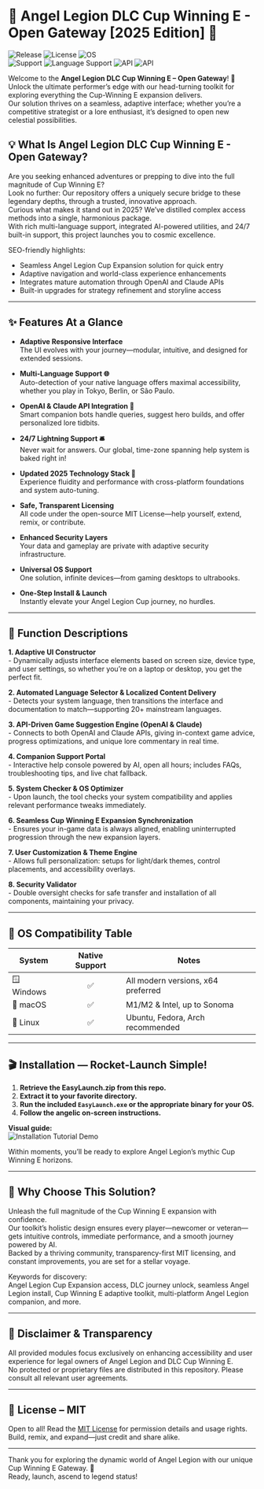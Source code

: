 # 🌟 Angel Legion DLC Cup Winning E - Open Gateway [2025 Edition] 🌟

![Release](https://img.shields.io/github/v/release/angel-legion-dlc/cup-winning-e)
![License](https://img.shields.io/github/license/angel-legion-dlc/cup-winning-e)
![OS](https://img.shields.io/badge/platform-win%20%7C%20linux%20%7C%20macOS-brightgreen)  
![Support](https://img.shields.io/badge/support-24%2F7-blue)
![Language Support](https://img.shields.io/badge/multi--language-enabled-orange)
![API](https://img.shields.io/badge/OpenAI%20API-integrated-ff69b4)
![API](https://img.shields.io/badge/Claude%20API-integrated-00a8e8)

Welcome to the **Angel Legion DLC Cup Winning E – Open Gateway**! 🚀  
Unlock the ultimate performer’s edge with our head-turning toolkit for exploring everything the Cup-Winning E expansion delivers.  
Our solution thrives on a seamless, adaptive interface; whether you’re a competitive strategist or a lore enthusiast, it’s designed to open new celestial possibilities.  

## 💡 What Is Angel Legion DLC Cup Winning E - Open Gateway?  
Are you seeking enhanced adventures or prepping to dive into the full magnitude of Cup Winning E?  
Look no further: Our repository offers a uniquely secure bridge to these legendary depths, through a trusted, innovative approach.  
Curious what makes it stand out in 2025? We’ve distilled complex access methods into a single, harmonious package.  
With rich multi-language support, integrated AI-powered utilities, and 24/7 built-in support, this project launches you to cosmic excellence.

SEO-friendly highlights:
- Seamless Angel Legion Cup Expansion solution for quick entry  
- Adaptive navigation and world-class experience enhancements
- Integrates mature automation through OpenAI and Claude APIs
- Built-in upgrades for strategy refinement and storyline access

---

## ✨ Features At a Glance

- **Adaptive Responsive Interface**  
  The UI evolves with your journey—modular, intuitive, and designed for extended sessions.

- **Multi-Language Support 🌐**  
  Auto-detection of your native language offers maximal accessibility, whether you play in Tokyo, Berlin, or São Paulo.

- **OpenAI & Claude API Integration 🤖**  
  Smart companion bots handle queries, suggest hero builds, and offer personalized lore tidbits.

- **24/7 Lightning Support 🛎️**  
  Never wait for answers. Our global, time-zone spanning help system is baked right in!

- **Updated 2025 Technology Stack 🚀**  
  Experience fluidity and performance with cross-platform foundations and system auto-tuning.

- **Safe, Transparent Licensing**  
  All code under the open-source MIT License—help yourself, extend, remix, or contribute.

- **Enhanced Security Layers**  
  Your data and gameplay are private with adaptive security infrastructure.

- **Universal OS Support**  
  One solution, infinite devices—from gaming desktops to ultrabooks.

- **One-Step Install & Launch**  
  Instantly elevate your Angel Legion Cup journey, no hurdles.

---

## 👾 Function Descriptions

**1. Adaptive UI Constructor**  
    - Dynamically adjusts interface elements based on screen size, device type, and user settings, so whether you’re on a laptop or desktop, you get the perfect fit.

**2. Automated Language Selector & Localized Content Delivery**  
    - Detects your system language, then transitions the interface and documentation to match—supporting 20+ mainstream languages.

**3. API-Driven Game Suggestion Engine (OpenAI & Claude)**  
    - Connects to both OpenAI and Claude APIs, giving in-context game advice, progress optimizations, and unique lore commentary in real time.

**4. Companion Support Portal**  
    - Interactive help console powered by AI, open all hours; includes FAQs, troubleshooting tips, and live chat fallback.

**5. System Checker & OS Optimizer**  
    - Upon launch, the tool checks your system compatibility and applies relevant performance tweaks immediately.

**6. Seamless Cup Winning E Expansion Synchronization**  
    - Ensures your in-game data is always aligned, enabling uninterrupted progression through the new expansion layers.

**7. User Customization & Theme Engine**  
    - Allows full personalization: setups for light/dark themes, control placements, and accessibility overlays.

**8. Security Validator**  
    - Double oversight checks for safe transfer and installation of all components, maintaining your privacy.

---

## 🧩 OS Compatibility Table
| System          | Native Support | Notes                              |
|-----------------|:-------------:|-------------------------------------|
| 🪟 Windows      |      ✅      | All modern versions, x64 preferred  |
| 🍏 macOS        |      ✅      | M1/M2 & Intel, up to Sonoma         |
| 🐧 Linux        |      ✅      | Ubuntu, Fedora, Arch recommended    |

---

## 🎬 Installation — Rocket-Launch Simple!
1. **Retrieve the EasyLaunch.zip from this repo.**  
2. **Extract it to your favorite directory.**  
3. **Run the included `EasyLaunch.exe` or the appropriate binary for your OS.**  
4. **Follow the angelic on-screen instructions.**  

**Visual guide:**  
![Installation Tutorial Demo](https://i.imgur.com/czbn975.gif)

Within moments, you’ll be ready to explore Angel Legion’s mythic Cup Winning E horizons.

---

## 🌈 Why Choose This Solution?
Unleash the full magnitude of the Cup Winning E expansion with confidence.  
Our toolkit’s holistic design ensures every player—newcomer or veteran—gets intuitive controls, immediate performance, and a smooth journey powered by AI.  
Backed by a thriving community, transparency-first MIT licensing, and constant improvements, you are set for a stellar voyage.

Keywords for discovery:  
Angel Legion Cup Expansion access, DLC journey unlock, seamless Angel Legion install, Cup Winning E adaptive toolkit, multi-platform Angel Legion companion, and more.

---

## 🚦 Disclaimer & Transparency
All provided modules focus exclusively on enhancing accessibility and user experience for legal owners of Angel Legion and DLC Cup Winning E.  
No protected or proprietary files are distributed in this repository. Please consult all relevant user agreements.

---

## 🔏 License – MIT  
Open to all! Read the [MIT License](./LICENSE) for permission details and usage rights.  
Build, remix, and expand—just credit and share alike.

---

Thank you for exploring the dynamic world of Angel Legion with our unique Cup Winning E Gateway. 🚀  
Ready, launch, ascend to legend status!